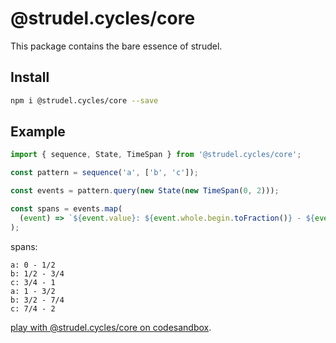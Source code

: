 # @strudel.cycles/core

This package contains the bare essence of strudel.

## Install

```sh
npm i @strudel.cycles/core --save
```

## Example

```js
import { sequence, State, TimeSpan } from '@strudel.cycles/core';

const pattern = sequence('a', ['b', 'c']);

const events = pattern.query(new State(new TimeSpan(0, 2)));

const spans = events.map(
  (event) => `${event.value}: ${event.whole.begin.toFraction()} - ${event.whole.end.toFraction()} `,
);
```

spans:

```log
a: 0 - 1/2
b: 1/2 - 3/4
c: 3/4 - 1
a: 1 - 3/2
b: 3/2 - 7/4
c: 7/4 - 2
```

[play with @strudel.cycles/core on codesandbox](https://codesandbox.io/s/strudel-core-test-qmz6qr?file=/src/index.js).
